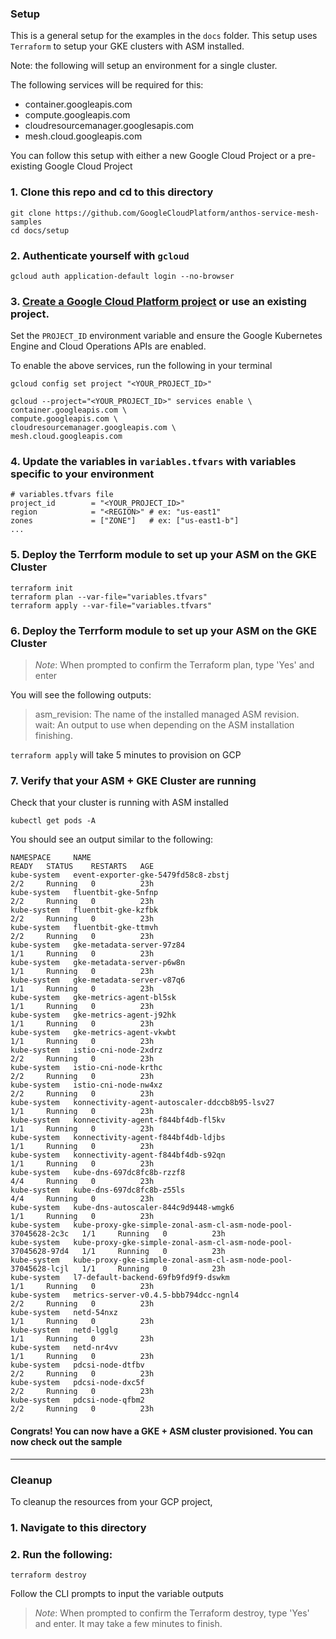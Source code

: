 ### Setup 
This is a general setup for the examples in the `docs` folder. 
This setup uses `Terraform` to setup your GKE clusters with ASM installed. 

Note: the following will setup an environment for a single cluster.

The following services will be required for this: 
* container.googleapis.com
* compute.googleapis.com
* cloudresourcemanager.googlesapis.com
* mesh.cloud.googleapis.com

You can follow this setup with either a new Google Cloud Project or a pre-existing Google Cloud Project
### 1.  Clone this repo and cd to this directory
```
git clone https://github.com/GoogleCloudPlatform/anthos-service-mesh-samples
cd docs/setup
```
### 2.  Authenticate yourself with `gcloud`
```
gcloud auth application-default login --no-browser
```
### 3. **[Create a Google Cloud Platform project](https://cloud.google.com/resource-manager/docs/creating-managing-projects#creating_a_project)** or use an existing project. 
Set the `PROJECT_ID` environment variable and ensure the Google Kubernetes Engine and Cloud Operations APIs are enabled.

To enable the above services, run the following in your terminal
```
gcloud config set project "<YOUR_PROJECT_ID>"

gcloud --project="<YOUR_PROJECT_ID>" services enable \
container.googleapis.com \
compute.googleapis.com \
cloudresourcemanager.googleapis.com \
mesh.cloud.googleapis.com

```

### 4.  Update the variables in `variables.tfvars` with variables specific to your environment
```
# variables.tfvars file
project_id        = "<YOUR_PROJECT_ID>"
region            = "<REGION>" # ex: "us-east1"
zones             = ["ZONE"]   # ex: ["us-east1-b"]
...

```

### 5.  Deploy the Terrform module to set up your ASM on the GKE Cluster
```
terraform init
terraform plan --var-file="variables.tfvars"
terraform apply --var-file="variables.tfvars"
```

### 6.  Deploy the Terrform module to set up your ASM on the GKE Cluster
> *Note*: When prompted to confirm the Terraform plan, type 'Yes' and enter


You will see the following outputs:

 >  asm_revision: The name of the installed managed ASM revision.          
    wait: An output to use when depending on the ASM installation finishing.

`terraform apply` will take 5 minutes to provision on GCP
### 7.  Verify that your ASM + GKE Cluster are running
Check that your cluster is running with ASM installed
```
kubectl get pods -A
```
You should see an output similar to the following:
```
NAMESPACE     NAME                                                             READY   STATUS    RESTARTS   AGE
kube-system   event-exporter-gke-5479fd58c8-zbstj                              2/2     Running   0          23h
kube-system   fluentbit-gke-5nfnp                                              2/2     Running   0          23h
kube-system   fluentbit-gke-kzfbk                                              2/2     Running   0          23h
kube-system   fluentbit-gke-ttmvh                                              2/2     Running   0          23h
kube-system   gke-metadata-server-97z84                                        1/1     Running   0          23h
kube-system   gke-metadata-server-p6w8n                                        1/1     Running   0          23h
kube-system   gke-metadata-server-v87q6                                        1/1     Running   0          23h
kube-system   gke-metrics-agent-bl5sk                                          1/1     Running   0          23h
kube-system   gke-metrics-agent-j92hk                                          1/1     Running   0          23h
kube-system   gke-metrics-agent-vkwbt                                          1/1     Running   0          23h
kube-system   istio-cni-node-2xdrz                                             2/2     Running   0          23h
kube-system   istio-cni-node-krthc                                             2/2     Running   0          23h
kube-system   istio-cni-node-nw4xz                                             2/2     Running   0          23h
kube-system   konnectivity-agent-autoscaler-ddccb8b95-lsv27                    1/1     Running   0          23h
kube-system   konnectivity-agent-f844bf4db-fl5kv                               1/1     Running   0          23h
kube-system   konnectivity-agent-f844bf4db-ldjbs                               1/1     Running   0          23h
kube-system   konnectivity-agent-f844bf4db-s92qn                               1/1     Running   0          23h
kube-system   kube-dns-697dc8fc8b-rzzf8                                        4/4     Running   0          23h
kube-system   kube-dns-697dc8fc8b-z55ls                                        4/4     Running   0          23h
kube-system   kube-dns-autoscaler-844c9d9448-wmgk6                             1/1     Running   0          23h
kube-system   kube-proxy-gke-simple-zonal-asm-cl-asm-node-pool-37045628-2c3c   1/1     Running   0          23h
kube-system   kube-proxy-gke-simple-zonal-asm-cl-asm-node-pool-37045628-97d4   1/1     Running   0          23h
kube-system   kube-proxy-gke-simple-zonal-asm-cl-asm-node-pool-37045628-lcjl   1/1     Running   0          23h
kube-system   l7-default-backend-69fb9fd9f9-dswkm                              1/1     Running   0          23h
kube-system   metrics-server-v0.4.5-bbb794dcc-ngnl4                            2/2     Running   0          23h
kube-system   netd-54nxz                                                       1/1     Running   0          23h
kube-system   netd-lgglg                                                       1/1     Running   0          23h
kube-system   netd-nr4vv                                                       1/1     Running   0          23h
kube-system   pdcsi-node-dtfbv                                                 2/2     Running   0          23h
kube-system   pdcsi-node-dxc5f                                                 2/2     Running   0          23h
kube-system   pdcsi-node-qfbm2                                                 2/2     Running   0          23h
```

#### Congrats! You can now have a GKE + ASM cluster provisioned. You can now check out the sample 
---
### Cleanup
To cleanup the resources from your GCP project, 
### 1. Navigate to this directory
### 2. Run the following:
```
terraform destroy
```
Follow the CLI prompts to input the variable outputs 

> *Note*: When prompted to confirm the Terraform destroy, type 'Yes' and enter. It may take a few minutes to finish.
